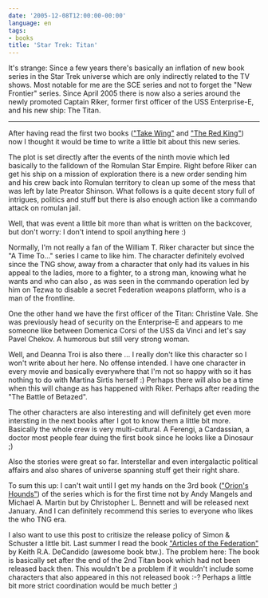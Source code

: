 ```yaml
---
date: '2005-12-08T12:00:00-00:00'
language: en
tags:
- books
title: 'Star Trek: Titan'
---
```



It's strange: Since a few years there's basically an inflation of new book series in the Star Trek universe which are only indirectly related to the TV shows. Most notable for me are the SCE series and not to forget the "New Frontier" series. Since April 2005 there is now also a series around the newly promoted Captain Riker, former first officer of the USS Enterprise-E, and his new ship: The Titan.


-------------------------------



After having read the first two books (<a href="http://www.simonsays.com/content/book.cfm?sid=44&pid=505330">"Take Wing"</a> and <a href="http://www.simonsays.com/content/book.cfm?sid=44&pid=510136">"The Red King"</a>) now I thought it would be time to write a little bit about this new series.

The plot is set directly after the events of the ninth movie which led basically to the falldown of the Romulan Star Empire. Right before Riker can get his ship on a mission of exploration there is a new order sending him and his crew back into Romulan territory to clean up some of the mess that was left by late Preator Shinson. What follows is a quite decent story full of intrigues, politics and stuff but there is also enough action like a commando attack on romulan jail.

Well, that was event a little bit more than what is written on the backcover, but don't worry: I don't intend to spoil anything here :)

Normally, I'm not really a fan of the William T. Riker character but since the "A Time To..." series I came to like him. The character definitely evolved since the TNG show, away from a character that only had its values in his appeal to the ladies, more to a fighter, to a strong man, knowing what he wants and who can also , as was seen in the commando operation led by him on Tezwa to disable a secret Federation weapons platform, who is a man of the frontline.

One the other hand we have the first officer of the Titan: Christine Vale. She was previously head of security on the Enterprise-E and appears to me someone like between Domenica Corsi of the USS da Vinci and let's say Pavel Chekov. A humorous but still very strong woman.

Well, and Deanna Troi is also there ... I really don't like this character so I won't write about her here. No offense intended. I have one character in every movie and basically everywhere that I'm not so happy with so it has nothing to do with Martina Sirtis herself :) Perhaps there will also be a time when this will change as has happened with Riker. Perhaps after reading the "The Battle of Betazed".

The other characters are also interesting and will definitely get even more intersting in the next books after I got to know them a little bit more. Basically the whole crew is very multi-cultural. A Ferengi, a Cardassian, a doctor most people fear duing the first book since he looks like a Dinosaur ;)

Also the stories were great so far. Interstellar and even intergalactic political affairs and also shares of universe spanning stuff get their right share.

To sum this up: I can't wait until I get my hands on the 3rd book (<a href="http://www.simonsays.com/content/book.cfm?sid=44&pid=513476">"Orion's Hounds"</a>) of the series which is for the first time not by Andy Mangels and Michael A. Martin but by Christopher L. Bennett and will be released next January. And I can definitely recommend this series to everyone who likes the who TNG era.

I also want to use this post to critisize the release policy of Simon & Schuster a little bit. Last summer I read the book <a href="http://www.simonsays.com/content/book.cfm?sid=44&pid=506636">"Articles of the Federation"</a> by Keith R.A. DeCandido (awesome book btw.). The problem here: The book is basically set after the end of the 2nd Titan book which had not been released back then. This wouldn't be a problem if it wouldn't include some characters that also appeared in this not released book :-? Perhaps a little bit more strict coordination would be much better ;)